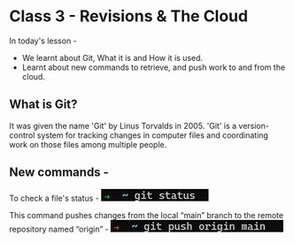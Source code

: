 # Class 3 - Revisions & The Cloud

In today's lesson - 
 - We learnt about Git, What it is and How it is used.
 - Learnt about new commands to retrieve, and push work to and from the cloud.
 
## What is Git?
 
 It was given the name 'Git' by Linus Torvalds in 2005. 'Git' is a version-control system for tracking changes in computer files and coordinating work on those files among multiple people.

## New commands -

To check a file's status - ![git-status-command.png](https://github.com/mattsurtees996/reading-notes/blob/959e62c56fa35eaa812783190b919c3cb3f43eaa/git-status-command.png)

This command pushes changes from the local “main” branch to the remote repository named “origin” -  ![git-push-main-origin.png](https://github.com/mattsurtees996/reading-notes/blob/bc90b891d83013cef116128f2dbcddffbcb2e0af/git-push-origin-main.png)
